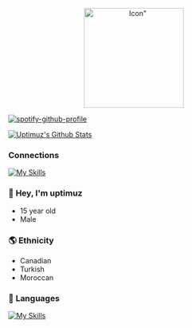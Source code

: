 <p align="center">
    <img width="200" height="200" src="https://static.wikia.nocookie.net/hellokitty/images/8/8d/Sanrio_Characters_Kuromi_Image016.png/revision/latest?cb=20170404142717" alt=Icon">
</p>

[![spotify-github-profile](https://spotify-github-profile.vercel.app/api/view?uid=315dgbwyxkswhukx4dasqh3yiw6i&cover_image=true&theme=novatorem&show_offline=false&background_color=121212&interchange=false&bar_color=57a0ff&bar_color_cover=false)](https://github.com/kittinan/spotify-github-profile)

[![Uptimuz's Github Stats](https://github-readme-stats.vercel.app/api?username=uptimuz&show_icons=true&theme=transparent)](https://github.com/uptimuz)

### Connections
[![My Skills](https://skillicons.dev/icons?i=discord&perline=3)](https://dsc.gg/uptimuz)

### 👋 **Hey, I'm __uptimuz__**
-    15 year old
-    Male

### 🌎 **Ethnicity**
-   Canadian
-   Turkish
-   Moroccan

### 🐍  **Languages**
[![My Skills](https://skillicons.dev/icons?i=python,html,go&perline=3)](https://skillicons.dev)
<!---
uptimuz/uptimuz is a ✨ special ✨ repository because its `README.md` (this file) appears on your GitHub profile.
You can click the Preview link to take a look at your changes.
--->
